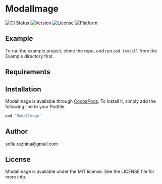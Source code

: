 # ModalImage

[![CI Status](https://img.shields.io/travis/sofia.rozhina@gmail.com/ModalImage.svg?style=flat)](https://travis-ci.org/sofia.rozhina@gmail.com/ModalImage)
[![Version](https://img.shields.io/cocoapods/v/ModalImage.svg?style=flat)](https://cocoapods.org/pods/ModalImage)
[![License](https://img.shields.io/cocoapods/l/ModalImage.svg?style=flat)](https://cocoapods.org/pods/ModalImage)
[![Platform](https://img.shields.io/cocoapods/p/ModalImage.svg?style=flat)](https://cocoapods.org/pods/ModalImage)

## Example

To run the example project, clone the repo, and run `pod install` from the Example directory first.

## Requirements

## Installation

ModalImage is available through [CocoaPods](https://cocoapods.org). To install
it, simply add the following line to your Podfile:

```ruby
pod 'ModalImage'
```

## Author

sofia.rozhina@gmail.com

## License

ModalImage is available under the MIT license. See the LICENSE file for more info.
